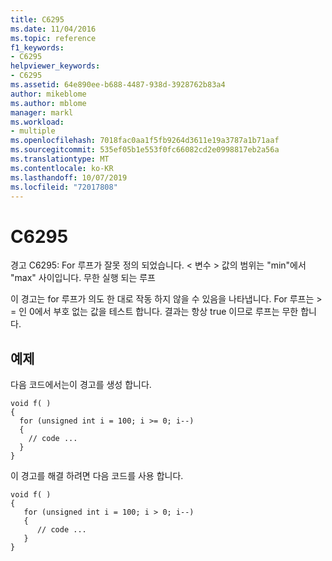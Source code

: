 ```yaml
---
title: C6295
ms.date: 11/04/2016
ms.topic: reference
f1_keywords:
- C6295
helpviewer_keywords:
- C6295
ms.assetid: 64e890ee-b688-4487-938d-3928762b83a4
author: mikeblome
ms.author: mblome
manager: markl
ms.workload:
- multiple
ms.openlocfilehash: 7018fac0aa1f5fb9264d3611e19a3787a1b71aaf
ms.sourcegitcommit: 535ef05b1e553f0fc66082cd2e0998817eb2a56a
ms.translationtype: MT
ms.contentlocale: ko-KR
ms.lasthandoff: 10/07/2019
ms.locfileid: "72017808"
---
```

# <a name="c6295"></a>C6295
경고 C6295: For 루프가 잘못 정의 되었습니다. \< 변수 > 값의 범위는 "min"에서 "max" 사이입니다. 무한 실행 되는 루프

 이 경고는 for 루프가 의도 한 대로 작동 하지 않을 수 있음을 나타냅니다. For 루프는 > = 인 0에서 부호 없는 값을 테스트 합니다. 결과는 항상 true 이므로 루프는 무한 합니다.

## <a name="example"></a>예제
 다음 코드에서는이 경고를 생성 합니다.

```
void f( )
{
  for (unsigned int i = 100; i >= 0; i--)
  {
    // code ...
  }
}
```

 이 경고를 해결 하려면 다음 코드를 사용 합니다.

```
void f( )
{
   for (unsigned int i = 100; i > 0; i--)
   {
      // code ...
   }
}
```